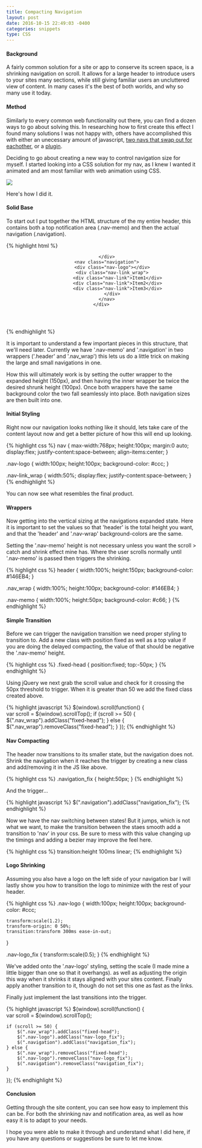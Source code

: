 ```yaml
---
title: Compacting Navigation
layout: post
date: 2016-10-15 22:49:03 -0400
categories: snippets
type: CSS
---
```


#### Background

A fairly common solution for a site or app to conserve its screen space, is a shrinking navigation on scroll. It allows for a large header to introduce users to your sites many sections, while still giving familiar users an uncluttered view of content. In many cases it's the best of both worlds, and why so many use it today.

#### Method

Similarly to every common web functionality out there, you can find a dozen ways to go about solving this. In researching how to first create this effect I found many solutions I was not happy with, others have accomplished this with either an unecessary amount of javascript, [two navs that swap out for eachother](http://stackoverflow.com/questions/29872418/make-navigation-bar-that-shrinks-when-scrolling-begins), or a [plugin](http://wicky.nillia.ms/headroom.js/).

Deciding to go about creating a new way to control navigation size for myself. I started looking into a CSS solution for my nav, as I knew I wanted it animated and am most familiar with web animation using CSS.

![](../img/snippet/compacting-nav.gif)

Here's how I did it.

#### Solid Base

To start out I put together the HTML structure of the my entire header, this contains both a top notification area (.nav-memo) and then the actual navigation (.navigation).

{% highlight html %}
<header id="wrap" class="header">
    <div class="nav_wrap">
        <div class="nav-memo">

        </div>
        <nav class="navigation">
            <div class="nav-logo"></div>
            <div class="nav-link_wrap">
                <div class="nav-link">Item1</div>
                <div class="nav-link">Item2</div>
                <div class="nav-link">Item3</div>
            </div>
        </nav>
    </div>
</header>
{% endhighlight %}

It is important to understand a few important pieces in this structure, that we'll need later. Currently we have '.nav-memo' and '.navigation' in two wrappers ('.header' and '.nav_wrap') this lets us do a little trick on making the large and small navigations in one.

How this will ultimately work is by setting the outter wrapper to the expanded height (150px), and then having the inner wrapper be twice the desired shrunk height (100px). Once both wrappers have the same background color the two fall seamlessly into place. Both navigation sizes are then built into one.

#### Initial Styling

Right now our navigation looks nothing like it should, lets take care of the content layout now and get a better picture of how this will end up looking.

{% highlight css %}
nav {
    max-width:768px; height:100px;
    margin:0 auto;
    display:flex;
    justify-content:space-between;
    align-items:center;
}

.nav-logo {
    width:100px; height:100px;
    background-color: #ccc;
}

.nav-link_wrap {
    width:50%;
    display:flex;
    justify-content:space-between;
}
 {% endhighlight %}
				
You can now see what resembles the final product.

#### Wrappers

Now getting into the vertical sizing at the navigations expanded state. Here it is important to set the values so that 'header' is the total height you want, and that the 'header' and '.nav-wrap' background-colors are the same.

Setting the '.nav-memo' height is not necessary unless you want the scroll > catch and shrink effect mine has. Where the user scrolls normally until '.nav-memo' is passed then triggers the shrinking.

{% highlight css %}
header {
    width:100%; height:150px;
    background-color: #146EB4;
}

.nav_wrap {
    width:100%; height:100px;
    background-color: #146EB4;
}

.nav-memo {
    width:100%; height:50px;
    background-color: #c66;
}
{% endhighlight %}

#### Simple Transition

Before we can trigger the navigation transition we need proper styling to transition to. Add a new class with position fixed as well as a top value if you are doing the delayed compacting, the value of that should be negative the '.nav-memo' height.

{% highlight css %}
.fixed-head {
    position:fixed;
    top:-50px;
}
{% endhighlight %}

Using jQuery we next grab the scroll value and check for it crossing the 50px threshold to trigger. When it is greater than 50 we add the fixed class created above.

{% highlight javascript %}
$(window).scroll(function() {    
    var scroll = $(window).scrollTop();
    if (scroll >= 50) {
        $(".nav_wrap").addClass("fixed-head");
    } else {
        $(".nav_wrap").removeClass("fixed-head");
    }
});
{% endhighlight %}

#### Nav Compacting

The header now transitions to its smaller state, but the navigation does not. Shrink the navigation when it reaches the trigger by creating a new class and add/removing it in the JS like above.

{% highlight css %}
.navigation_fix {
    height:50px;
}
{% endhighlight %}

And the trigger...

{% highlight javascript %}
$(".navigation").addClass("navigation_fix");
{% endhighlight %}

Now we have the nav switching between states! But it jumps, which is not what we want, to make the transition between the staes smooth add a transition to 'nav' in your css. Be sure to mess with this value changing up the timings and adding a bezier may improve the feel here.

{% highlight css %}
transition:height 100ms linear;
{% endhighlight %}

#### Logo Shrinking

Assuming you also have a logo on the left side of your navigation bar I will lastly show you how to transition the logo to minimize with the rest of your header.

{% highlight css %}
.nav-logo {
    width:100px; height:100px;
    background-color: #ccc;

    transform:scale(1.2);
    transform-origin: 0 50%;
    transition:transform 300ms ease-in-out;
}

.nav-logo_fix {
    transform:scale(0.5);
}
{% endhighlight %}

We've added onto the '.nav-logo' styling, setting the scale (I made mine a little bigger than one so that it overhangs). as well as adjusting the origin this way when it shrinks it stays aligned with your sites content. Finally apply another transition to it, though do not set this one as fast as the links.

Finally just implement the last transitions into the trigger.

{% highlight javascript %}
$(window).scroll(function() {    
    var scroll = $(window).scrollTop();

    if (scroll >= 50) {
        $(".nav_wrap").addClass("fixed-head");
        $(".nav-logo").addClass("nav-logo_fix");
        $(".navigation").addClass("navigation_fix");
    } else {
        $(".nav_wrap").removeClass("fixed-head");
        $(".nav-logo").removeClass("nav-logo_fix");
        $(".navigation").removeClass("navigation_fix");
    }
});
{% endhighlight %}

#### Conclusion

Getting through the site content, you can see how easy to implement this can be. For both the shrinking nav and notification area, as well as how easy it is to adapt to your needs. 

I hope you were able to make it through and understand what I did here, if you have any questions or suggestions be sure to let me know.